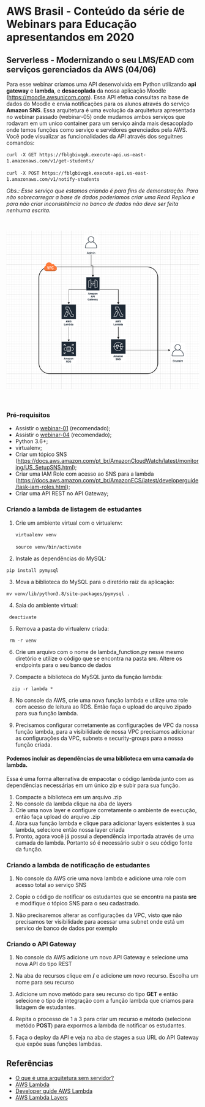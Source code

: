 # AWS Brasil - Conteúdo da série de Webinars para Educação apresentandos em 2020

## Serverless - Modernizando o seu LMS/EAD com serviços gerenciados da AWS (04/06)

Para esse webinar criamos uma API desenvolvida em Python utilizando **api gateway** e **lambda**, e **desacoplada** da nossa aplicação Moodle (https://moodle.awsunicorn.com). Essa API efetua consultas na base de dados do Moodle e envia notificações para os alunos através do serviço **Amazon SNS**. Essa arquitetura é uma evolução da arquitetura apresentada no webinar passado (webinar-05) onde mudamos ambos serviços que rodavam em um unico container para um serviço ainda mais desacoplado onde temos funções como serviço e servidores gerenciados pela AWS. Você pode visualizar as funcionalidades da API através dos seguitnes comandos:

```
curl -X GET https://fblgbivqgk.execute-api.us-east-1.amazonaws.com/v1/get-students/

curl -X POST https://fblgbivqgk.execute-api.us-east-1.amazonaws.com/v1/notify-students
```

_Obs.: Esse serviço que estamos criando é para fins de demonstração. Para não sobrecarregar a base de dados poderiamos criar uma Read Replica e para não criar inconsistência no banco de dados não deve ser feita nenhuma escrita._


</br>
<p align="center"><img src="images/serverless-demo.png"/></p>
</br>


### Pré-requisitos

- Assistir o [webinar-01](../webinar-01/) (recomendado);
- Assistir o [webinar-04](../webinar-04/) (recomendado);
- Python 3.6+;
- virtualenv;
- Criar um tópico SNS (https://docs.aws.amazon.com/pt_br/AmazonCloudWatch/latest/monitoring/US_SetupSNS.html);
- Criar uma IAM Role com acesso ao SNS para a lambda (https://docs.aws.amazon.com/pt_br/AmazonECS/latest/developerguide/task-iam-roles.html);
- Criar uma API REST no API Gateway;



### Criando a lambda de listagem de estudantes

1. Crie um ambiente virtual com o virtualenv:
   ```
   virtualenv venv

   source venv/bin/activate
   ```
 2. Instale as dependências do MySQL:
   ```
   pip install pymysql

   ```
 3. Mova a biblioteca do MySQL para o diretório raiz da aplicação:
   ```
   mv venv/lib/python3.8/site-packages/pymysql .

   ```
 4. Saia do ambiente virtual:
  ```
   deactivate
   ```
 5. Remova a pasta do virtualenv criada:
  ```
   rm -r venv
   ```
 6. Crie um arquivo com o nome de lambda_function.py nesse mesmo diretório e utilize o código que se encontra na pasta **src**. Altere os endpoints para o seu banco de dados
 
 7. Compacte a biblioteca do MySQL junto da função lambda:
 ```
   zip -r lambda *
   ```
 8. No console da AWS, crie uma nova função lambda e utilize uma role com acesso de leitura ao RDS. Então faça o upload do arquivo zipado para sua função lambda.
 
 9. Precisamos configurar corretamente as configurações de VPC da nossa função lambda, para a visibilidade de nossa VPC precisamos adicionar as configurações da VPC, subnets e security-groups para a nossa função criada.
 
 
 #### Podemos incluir as dependências de uma biblioteca em uma camada do lambda.
 
 Essa é uma forma alternativa de empacotar o código lambda junto com as dependências necessárias em um único zip e subir para sua função.
 
 1. Compacte a biblioteca em um arquivo .zip
 2. No console da lambda clique na aba de layers
 3. Crie uma nova layer e configure corretamente o ambiente de execução, então faça upload do arquivo .zip
 4. Abra sua função lambda e clique para adicionar layers existentes à sua lambda, selecione então nossa layer criada
 5. Pronto, agora você já possui a dependência importada através de uma camada do lambda. Portanto só é necessário subir o seu código fonte da função.
 
 ### Criando a lambda de notificação de estudantes
 
 1. No console da AWS crie uma nova lambda e adicione uma role com acesso total ao serviço SNS
 
 2. Copie o código de notificar os estudantes que se encontra na pasta **src** e modifique o tópico SNS para o seu cadastrado.
 
 3. Não precisaremos alterar as configurações da VPC, visto que não precisamos ter visibilidade para acessar uma subnet onde está um servico de banco de dados por exemplo
 
 ### Criando o API Gateway
 
 1. No console da AWS adicione um novo API Gateway e selecione uma nova API do tipo REST
 
 2. Na aba de recursos clique em **/** e adicione um novo recurso. Escolha um nome para seu recurso
 
 3. Adicione um novo metódo para seu recurso do tipo **GET** e então selecione o tipo de integração com a função lambda que criamos para listagem de estudantes.
 
 4. Repita o processo de 1 a 3 para criar um recurso e método (selecione metódo **POST**) para expormos a lambda de notificar os estudantes.
 
 5. Faça o deploy da API e veja na aba de stages a sua URL do API Gateway que expõe suas funções lambdas.


## Referências

- [O que é uma arquitetura sem servidor?](https://aws.amazon.com/pt/lambda/serverless-architectures-learn-more/)
- [AWS Lambda](https://aws.amazon.com/pt/lambda/)
- [Developer guide AWS Lambda](https://docs.aws.amazon.com/lambda/latest/dg/welcome.html)
- [AWS Lambda Layers](https://docs.aws.amazon.com/pt_br/lambda/latest/dg/configuration-layers.html)
